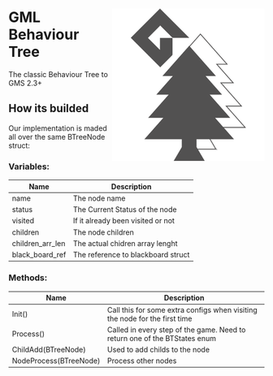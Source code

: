 <div align="center" />

<img align="right" src="./readme_logo.png" width="300"/>

<div align="left" />

# GML Behaviour Tree

The classic Behaviour Tree to GMS 2.3+

## How its builded

Our implementation is maded all over the same BTreeNode struct:

### Variables:

| Name             | Description                        |
|------------------|------------------------------------|
| name             | The node name                      |
| status           | The Current Status of the node     |
| visited          | If it already been visited or not  |
| children         | The node children                  |
| children_arr_len | The actual chidren array lenght    |
| black_board_ref  | The reference to blackboard struct |

### Methods:

| Name                   | Description                                                                |
|------------------------|----------------------------------------------------------------------------|
| Init()                 | Call this for some extra configs when visiting the node for the first time |
| Process()              | Called in every step of the game. Need to return one of the BTStates enum  |
| ChildAdd(BTreeNode)    | Used to add childs to the node                                             |
| NodeProcess(BTreeNode) | Process other nodes                                                        |
